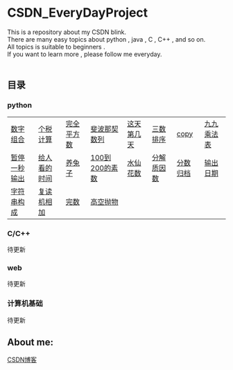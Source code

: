 # CSDN_EveryDayProject
This is a repository about my CSDN blink. <br>
There are many easy topics about python , java , C , C++ , and so on.<br>
All topics is suitable to beginners .<br>
If you want to learn more , please follow me everyday.<br>
<br>

## 目录
### python
<table>
<tr>
  <td>
    <a href=https://github.com/LaicZhang/CSDN_EveryDayProject/blob/master/python3.7/%E6%95%B0%E5%AD%97%E7%BB%84%E5%90%88.py>数字组合</a>
  </td>
  <td>
    <a href=https://github.com/LaicZhang/CSDN_EveryDayProject/blob/master/python3.7/个税计算.py>个税计算</a>
  </td>
  <td>
    <a href=https://github.com/LaicZhang/CSDN_EveryDayProject/blob/master/python3.7/完全平方数.py>完全平方数</a>
  </td>
  <td>
    <a href=https://github.com/LaicZhang/CSDN_EveryDayProject/blob/master/python3.7/斐波那契数列.py>斐波那契数列</a>
  </td>
  <td>
    <a href=https://github.com/LaicZhang/CSDN_EveryDayProject/blob/master/python3.7/这天第几天.py>这天第几天</a>
  </td>
  <td>
    <a href=https://github.com/LaicZhang/CSDN_EveryDayProject/blob/master/python3.7/三数排序.py>三数排序</a>
  </td>
  <td>
    <a href=https://github.com/LaicZhang/CSDN_EveryDayProject/blob/master/python3.7/copy.py>copy</a>
  </td>
  <td>
    <a href=https://github.com/LaicZhang/CSDN_EveryDayProject/blob/master/python3.7/九九乘法表.py>九九乘法表</a>
  </td>
</tr>
<tr>
  <td>
    <a href=https://github.com/LaicZhang/CSDN_EveryDayProject/blob/master/python3.7/暂停一秒输出.py>暂停一秒输出</a>
  </td>
  <td>
    <a href=https://github.com/LaicZhang/CSDN_EveryDayProject/blob/master/python3.7/给人看的时间.py>给人看的时间</a>
  </td>
  <td>
    <a href=https://github.com/LaicZhang/CSDN_EveryDayProject/blob/master/python3.7/养兔子.py>养兔子</a>
  </td>
  <td>
    <a href=https://github.com/LaicZhang/CSDN_EveryDayProject/blob/master/python3.7/100到200的素数.py>100到200的素数</a>
  </td>
  <td>
    <a href=https://github.com/LaicZhang/CSDN_EveryDayProject/blob/master/python3.7/水仙花数.py>水仙花数</a>
  </td>
  <td>
    <a href=https://github.com/LaicZhang/CSDN_EveryDayProject/blob/master/python3.7/分解质因数.py>分解质因数</a>
  </td>
  <td>
    <a href=https://github.com/LaicZhang/CSDN_EveryDayProject/blob/master/python3.7/分数归档.py>分数归档</a>
  </td>
  <td>
    <a href=https://github.com/LaicZhang/CSDN_EveryDayProject/blob/master/python3.7/输出日期.py>输出日期</a>
  </td>
</tr>  
<tr>
  <td>
    <a href=https://github.com/LaicZhang/CSDN_EveryDayProject/blob/master/python3.7/字符串构成.py>字符串构成</a>
  </td>
  <td>
    <a href=https://github.com/LaicZhang/CSDN_EveryDayProject/blob/master/python3.7/复读机相加.py>复读机相加</a>
  </td>
  <td>
    <a href=https://github.com/LaicZhang/CSDN_EveryDayProject/blob/master/python3.7/完数.py>完数</a>
  </td>
  <td>
    <a href=https://github.com/LaicZhang/CSDN_EveryDayProject/blob/master/python3.7/高空抛物.py>高空抛物</a>
  </td>
</tr>  

</table>


### C/C++
待更新
### web
待更新
### 计算机基础
待更新
## About me:
[CSDN博客](https://blog.csdn.net/qq_44621510)

